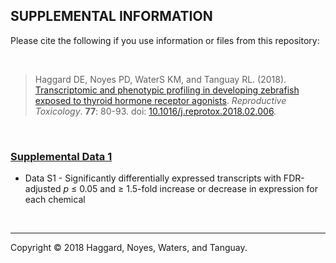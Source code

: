 ## SUPPLEMENTAL INFORMATION
Please cite the following if you use information or files from this repository:

<br>

>Haggard DE, Noyes PD, WaterS KM, and Tanguay RL. (2018). [Transcriptomic and phenotypic profiling in developing zebrafish exposed to thyroid hormone receptor agonists](https://github.com/Tanguay-Lab/Manuscripts/wiki/Haggard_2018_Reprod_Toxicol). *Reproductive Toxicology*. **77**: 80-93. doi: [10.1016/j.reprotox.2018.02.006](https://doi.org/10.1016/j.reprotox.2018.02.006).

<br>

### [Supplemental Data 1](https://github.com/Tanguay-Lab/Manuscripts/blob/main/Haggard_2018_Reprod_Toxicol/Files/Supplemental_Data_1)
* Data S1 - Significantly differentially expressed transcripts with FDR-adjusted *p* ≤ 0.05 and ≥ 1.5-fold increase or decrease in expression for each chemical

<br>

***

Copyright © 2018 Haggard, Noyes, Waters, and Tanguay.
